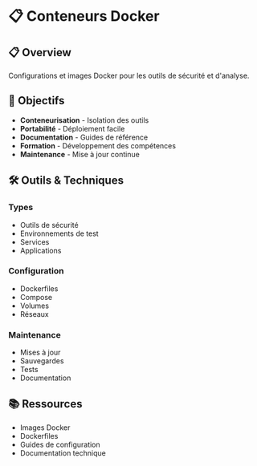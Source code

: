 # 📋 Conteneurs Docker

## 📋 Overview

Configurations et images Docker pour les outils de sécurité et d'analyse.

## 🎯 Objectifs

- **Conteneurisation** - Isolation des outils
- **Portabilité** - Déploiement facile
- **Documentation** - Guides de référence
- **Formation** - Développement des compétences
- **Maintenance** - Mise à jour continue

## 🛠️ Outils & Techniques

### Types
- Outils de sécurité
- Environnements de test
- Services
- Applications

### Configuration
- Dockerfiles
- Compose
- Volumes
- Réseaux

### Maintenance
- Mises à jour
- Sauvegardes
- Tests
- Documentation

## 📚 Ressources

- Images Docker
- Dockerfiles
- Guides de configuration
- Documentation technique 
